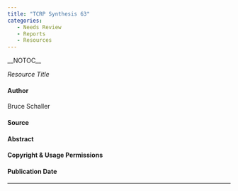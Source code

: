 ```yaml
---
title: "TCRP Synthesis 63"
categories:
   - Needs Review
   - Reports
   - Resources
---
```


\_\_NOTOC\_\_

*Resource Title*

#### Author

Bruce Schaller

#### Source

#### Abstract

#### Copyright & Usage Permissions

#### Publication Date

------------------------------------------------------------------------

<comments />

